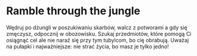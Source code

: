 # Ramble through the jungle

Wędruj po dżungli w poszukiwaniu skarbów, walcz z potworami a gdy się zmęczysz, odpocznij w obozowisku. Szukaj przedmiotów, które pomogą Ci osiągnąć cel ale nie naraź się przy tym tubylcom, bo cię obrabują. Uważaj na pułapki i najważniejsze: nie strać życia, bo masz je tylko jedno!